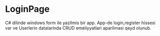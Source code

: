 # LoginPage
C# dilinde windows form ile yazilmis bir app.
App-de login,register hissesi var ve Userlerin datalarinda CRUD emeliyyatlari aparilmasi qeyd olunub.
